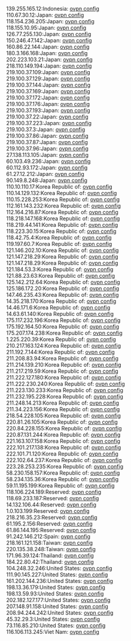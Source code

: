 139.255.165.12:Indonesia: [ovpn config](vpn/139_255_165_12.ovpn)  
110.67.30.12:Japan: [ovpn config](vpn/110_67_30_12.ovpn)  
118.154.236.205:Japan: [ovpn config](vpn/118_154_236_205.ovpn)  
118.155.10.95:Japan: [ovpn config](vpn/118_155_10_95.ovpn)  
126.77.255.130:Japan: [ovpn config](vpn/126_77_255_130.ovpn)  
150.246.47.142:Japan: [ovpn config](vpn/150_246_47_142.ovpn)  
160.86.22.144:Japan: [ovpn config](vpn/160_86_22_144.ovpn)  
180.3.166.168:Japan: [ovpn config](vpn/180_3_166_168.ovpn)  
202.223.103.21:Japan: [ovpn config](vpn/202_223_103_21.ovpn)  
218.110.149.194:Japan: [ovpn config](vpn/218_110_149_194.ovpn)  
219.100.37.109:Japan: [ovpn config](vpn/219_100_37_109.ovpn)  
219.100.37.129:Japan: [ovpn config](vpn/219_100_37_129.ovpn)  
219.100.37.144:Japan: [ovpn config](vpn/219_100_37_144.ovpn)  
219.100.37.169:Japan: [ovpn config](vpn/219_100_37_169.ovpn)  
219.100.37.172:Japan: [ovpn config](vpn/219_100_37_172.ovpn)  
219.100.37.176:Japan: [ovpn config](vpn/219_100_37_176.ovpn)  
219.100.37.193:Japan: [ovpn config](vpn/219_100_37_193.ovpn)  
219.100.37.22:Japan: [ovpn config](vpn/219_100_37_22.ovpn)  
219.100.37.223:Japan: [ovpn config](vpn/219_100_37_223.ovpn)  
219.100.37.3:Japan: [ovpn config](vpn/219_100_37_3.ovpn)  
219.100.37.86:Japan: [ovpn config](vpn/219_100_37_86.ovpn)  
219.100.37.87:Japan: [ovpn config](vpn/219_100_37_87.ovpn)  
219.100.37.96:Japan: [ovpn config](vpn/219_100_37_96.ovpn)  
27.138.113.105:Japan: [ovpn config](vpn/27_138_113_105.ovpn)  
60.103.49.236:Japan: [ovpn config](vpn/60_103_49_236.ovpn)  
60.112.93.172:Japan: [ovpn config](vpn/60_112_93_172.ovpn)  
61.27.12.212:Japan: [ovpn config](vpn/61_27_12_212.ovpn)  
90.149.8.248:Japan: [ovpn config](vpn/90_149_8_248.ovpn)  
110.10.110.17:Korea Republic of: [ovpn config](vpn/110_10_110_17.ovpn)  
110.14.129.132:Korea Republic of: [ovpn config](vpn/110_14_129_132.ovpn)  
110.15.228.253:Korea Republic of: [ovpn config](vpn/110_15_228_253.ovpn)  
112.161.143.232:Korea Republic of: [ovpn config](vpn/112_161_143_232.ovpn)  
112.164.216.87:Korea Republic of: [ovpn config](vpn/112_164_216_87.ovpn)  
118.218.147.168:Korea Republic of: [ovpn config](vpn/118_218_147_168.ovpn)  
118.219.44.141:Korea Republic of: [ovpn config](vpn/118_219_44_141.ovpn)  
118.223.30.15:Korea Republic of: [ovpn config](vpn/118_223_30_15.ovpn)  
118.42.75.4:Korea Republic of: [ovpn config](vpn/118_42_75_4.ovpn)  
119.197.60.7:Korea Republic of: [ovpn config](vpn/119_197_60_7.ovpn)  
121.146.202.10:Korea Republic of: [ovpn config](vpn/121_146_202_10.ovpn)  
121.147.218.29:Korea Republic of: [ovpn config](vpn/121_147_218_29.ovpn)  
121.147.218.29:Korea Republic of: [ovpn config](vpn/121_147_218_29.ovpn)  
121.184.53.3:Korea Republic of: [ovpn config](vpn/121_184_53_3.ovpn)  
121.88.23.63:Korea Republic of: [ovpn config](vpn/121_88_23_63.ovpn)  
125.142.212.64:Korea Republic of: [ovpn config](vpn/125_142_212_64.ovpn)  
125.186.172.20:Korea Republic of: [ovpn config](vpn/125_186_172_20.ovpn)  
147.46.235.43:Korea Republic of: [ovpn config](vpn/147_46_235_43.ovpn)  
14.35.218.170:Korea Republic of: [ovpn config](vpn/14_35_218_170.ovpn)  
14.46.171.6:Korea Republic of: [ovpn config](vpn/14_46_171_6.ovpn)  
14.63.61.140:Korea Republic of: [ovpn config](vpn/14_63_61_140.ovpn)  
175.117.232.196:Korea Republic of: [ovpn config](vpn/175_117_232_196.ovpn)  
175.192.164.50:Korea Republic of: [ovpn config](vpn/175_192_164_50.ovpn)  
175.207.174.238:Korea Republic of: [ovpn config](vpn/175_207_174_238.ovpn)  
1.225.220.39:Korea Republic of: [ovpn config](vpn/1_225_220_39.ovpn)  
210.217.163.124:Korea Republic of: [ovpn config](vpn/210_217_163_124.ovpn)  
211.192.7.144:Korea Republic of: [ovpn config](vpn/211_192_7_144.ovpn)  
211.208.83.94:Korea Republic of: [ovpn config](vpn/211_208_83_94.ovpn)  
211.214.139.210:Korea Republic of: [ovpn config](vpn/211_214_139_210.ovpn)  
211.217.219.59:Korea Republic of: [ovpn config](vpn/211_217_219_59.ovpn)  
211.222.127.180:Korea Republic of: [ovpn config](vpn/211_222_127_180.ovpn)  
211.222.230.240:Korea Republic of: [ovpn config](vpn/211_222_230_240.ovpn)  
211.223.130.233:Korea Republic of: [ovpn config](vpn/211_223_130_233.ovpn)  
211.232.195.228:Korea Republic of: [ovpn config](vpn/211_232_195_228.ovpn)  
211.248.14.213:Korea Republic of: [ovpn config](vpn/211_248_14_213.ovpn)  
211.34.223.156:Korea Republic of: [ovpn config](vpn/211_34_223_156.ovpn)  
218.54.228.105:Korea Republic of: [ovpn config](vpn/218_54_228_105.ovpn)  
220.81.26.105:Korea Republic of: [ovpn config](vpn/220_81_26_105.ovpn)  
220.84.228.155:Korea Republic of: [ovpn config](vpn/220_84_228_155.ovpn)  
220.87.131.244:Korea Republic of: [ovpn config](vpn/220_87_131_244.ovpn)  
221.163.107.158:Korea Republic of: [ovpn config](vpn/221_163_107_158.ovpn)  
222.101.217.138:Korea Republic of: [ovpn config](vpn/222_101_217_138.ovpn)  
222.101.71.120:Korea Republic of: [ovpn config](vpn/222_101_71_120.ovpn)  
222.102.64.237:Korea Republic of: [ovpn config](vpn/222_102_64_237.ovpn)  
223.28.253.235:Korea Republic of: [ovpn config](vpn/223_28_253_235.ovpn)  
58.230.158.157:Korea Republic of: [ovpn config](vpn/58_230_158_157.ovpn)  
58.234.135.36:Korea Republic of: [ovpn config](vpn/58_234_135_36.ovpn)  
59.11.195.199:Korea Republic of: [ovpn config](vpn/59_11_195_199.ovpn)  
118.106.224.189:Reserved: [ovpn config](vpn/118_106_224_189.ovpn)  
118.69.233.187:Reserved: [ovpn config](vpn/118_69_233_187.ovpn)  
14.132.106.44:Reserved: [ovpn config](vpn/14_132_106_44.ovpn)  
1.0.103.199:Reserved: [ovpn config](vpn/1_0_103_199.ovpn)  
218.216.35.23:Reserved: [ovpn config](vpn/218_216_35_23.ovpn)  
61.195.2.156:Reserved: [ovpn config](vpn/61_195_2_156.ovpn)  
61.86.144.195:Reserved: [ovpn config](vpn/61_86_144_195.ovpn)  
91.242.146.212:Spain: [ovpn config](vpn/91_242_146_212.ovpn)  
218.161.121.158:Taiwan: [ovpn config](vpn/218_161_121_158.ovpn)  
220.135.38.248:Taiwan: [ovpn config](vpn/220_135_38_248.ovpn)  
171.96.39.124:Thailand: [ovpn config](vpn/171_96_39_124.ovpn)  
184.22.80.42:Thailand: [ovpn config](vpn/184_22_80_42.ovpn)  
104.248.32.246:United States: [ovpn config](vpn/104_248_32_246.ovpn)  
111.90.145.227:United States: [ovpn config](vpn/111_90_145_227.ovpn)  
161.202.144.236:United States: [ovpn config](vpn/161_202_144_236.ovpn)  
198.13.36.179:United States: [ovpn config](vpn/198_13_36_179.ovpn)  
198.13.59.93:United States: [ovpn config](vpn/198_13_59_93.ovpn)  
202.182.127.177:United States: [ovpn config](vpn/202_182_127_177.ovpn)  
207.148.91.158:United States: [ovpn config](vpn/207_148_91_158.ovpn)  
208.94.244.242:United States: [ovpn config](vpn/208_94_244_242.ovpn)  
45.32.29.3:United States: [ovpn config](vpn/45_32_29_3.ovpn)  
73.116.85.210:United States: [ovpn config](vpn/73_116_85_210.ovpn)  
116.106.113.245:Viet Nam: [ovpn config](vpn/116_106_113_245.ovpn)  
